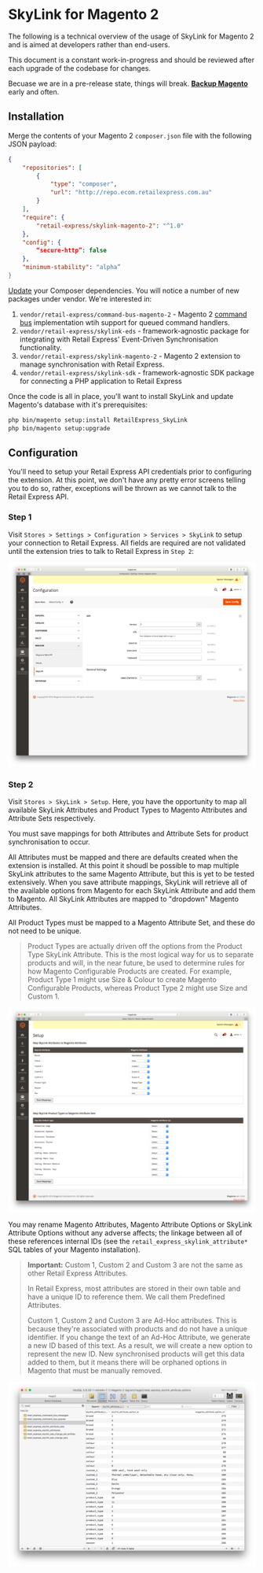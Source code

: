 # SkyLink for Magento 2

The following is a technical overview of the usage of SkyLink for Magento 2 and is aimed at developers rather than end-users.

This document is a constant work-in-progress and should be reviewed after each upgrade of the codebase for changes.

Becuase we are in a pre-release state, things will break. **[Backup Magento](http://devdocs.magento.com/guides/v2.0/install-gde/install/cli/install-cli-backup.html)** early and often.

## Installation

Merge the contents of your Magento 2 `composer.json` file with the following JSON payload:

```json
{
    "repositories": [
        {
            "type": "composer",
            "url": "http://repo.ecom.retailexpress.com.au"
        }
    ],
    "require": {
        "retail-express/skylink-magento-2": "^1.0"
    },
    "config": {
        “secure-http”: false
    },
    "minimum-stability": "alpha”
}
```
[Update](https://getcomposer.org/doc/03-cli.md#update) your Composer dependencies. You will notice a number of new packages under vendor. We're interested in:

1. `vendor/retail-express/command-bus-magento-2` - Magento 2 [command bus](https://tactician.thephpleague.com) implementation wtih support for queued command handlers.
2. `vendor/retail-express/skylink-eds` - framework-agnostic package for integrating with Retail Express' Event-Driven Synchronisation functionality.
3. `vendor/retail-express/skylink-magento-2` - Magento 2 extension to manage synchronisation with Retail Express.
4. `vendor/retail-express/skylink-sdk` - framework-agnostic SDK package for connecting a PHP application to Retail Express

Once the code is all in place, you'll want to install SkyLink and update Magento's database with it's prerequisites:

```bash
php bin/magento setup:install RetailExpress_SkyLink
php bin/magento setup:upgrade
```

## Configuration

You'll need to setup your Retail Express API credentials prior to configuring the extension. At this point, we don't have any pretty error screens telling you to do so, rather, exceptions will be thrown as we cannot talk to the Retail Express API.

### Step 1

Visit `Stores > Settings > Configuration > Services > SkyLink` to setup your connection to Retail Express. All fields are required are not validated until the extension tries to talk to Retail Express in `Step 2`:

![Configure API Credentials](resources/configure-api-credentials.png)

### Step 2

Visit `Stores > SkyLink > Setup`. Here, you have the opportunity to map all available SkyLink Attributes and Product Types to Magento Attributes and Attribute Sets respectively.

You must save mappings for both Attributes and Attribute Sets for product synchronisation to occur.

All Attributes must be mapped and there are defaults created when the extension is installed. At this point it shoudl be possible to map multiple SkyLink attributes to the same Magento Attribute, but this is yet to be tested extensively. When you save attribute mappings, SkyLink will retrieve all of the available options from Magento for each SkyLink Attribute and add them to Magento. All SkyLink Attributes are mapped to "dropdown" Magento Attributes.

All Product Types must be mapped to a Magento Attribute Set, and these do not need to be unique.

> Product Types are actually driven off the options from the Product Type SkyLink Attribute. This is the most logical way for us to separate products and will, in the near future, be used to determine rules for how Magento Configurable Products are created. For example, Product Type 1 might use Size & Colour to create Magento Configurable Products, whereas Product Type 2 might use Size and Custom 1.

![SkyLink Setup](resources/skylink-setup.png)

You may rename Magento Attributes, Magento Attribute Options or SkyLink Attribute Options without any adverse affects; the linkage between all of these references internal IDs (see the `retail_express_skylink_attribute*` SQL tables of your Magento installation).

> **Important:** Custom 1, Custom 2 and Custom 3 are not the same as other Retail Express Attributes.
>
> In Retail Express, most attributes are stored in their own table and have a unique ID to reference them. We call them Predefined Attributes.
>
> Custom 1, Custom 2 and Custom 3 are Ad-Hoc attributes. This is because they're associated with products and do not have a unique identifier. If you change the text of an Ad-Hoc Attribute, we generate a new ID based of this text. As a result, we will create a new option to represent the new ID. New synchronised products will get this data added to them, but it means there will be orphaned options in Magento that must be manually removed.

![Attribute Option Tables](resources/attribute-option-mapping-tables.png)
